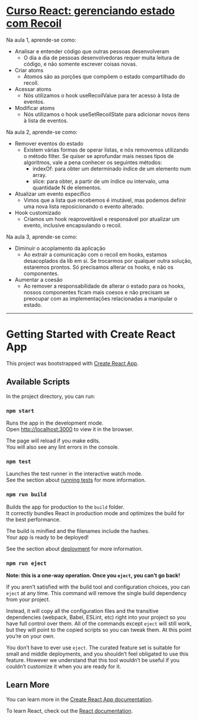 # [Curso React: gerenciando estado com Recoil](https://cursos.alura.com.br/course/react-gerenciando-estado-recoil)

Na aula 1, aprende-se como:
* Analisar e entender código que outras pessoas desenvolveram
  * O dia a dia de pessoas desenvolvedoras requer muita leitura de código, e não somente escrever coisas novas.
* Criar atoms
  * Átomos são as porções que compõem o estado compartilhado do recoil.
* Acessar atoms
  * Nós utilizamos o hook useRecoilValue para ter acesso à lista de eventos.
* Modificar atoms
  * Nós utilizamos o hook useSetRecoilState para adicionar novos itens à lista de eventos.

Na aula 2, aprende-se como:
* Remover eventos do estado
  * Existem várias formas de operar listas, e nós removemos utilizando o método filter. Se quiser se aprofundar mais nesses tipos de algoritmos, vale a pena conhecer os seguintes métodos:
    * indexOf: para obter um determinado índice de um elemento num array.
    * slice: para obter, a partir de um índice ou intervalo, uma quantidade N de elementos.
* Atualizar um evento específico
  * Vimos que a lista que recebemos é imutável, mas podemos definir uma nova lista reposicionando o evento alterado.
* Hook customizado
  * Criamos um hook reaproveitável e responsável por atualizar um evento, inclusive encapsulando o recoil.

Na aula 3, aprende-se como:
* Diminuir o acoplamento da aplicação
  * Ao extrair a comunicação com o recoil em hooks, estamos desacoplados da lib em si. Se trocarmos por qualquer outra solução, estaremos prontos. Só precisamos alterar os hooks, e não os componentes.
* Aumentar a coesão
  * Ao remover a responsabilidade de alterar o estado para os hooks, nossos componentes ficam mais coesos e não precisam se preocupar com as implementações relacionadas a manipular o estado.

---
# Getting Started with Create React App

This project was bootstrapped with [Create React App](https://github.com/facebook/create-react-app).

## Available Scripts

In the project directory, you can run:

### `npm start`

Runs the app in the development mode.\
Open [http://localhost:3000](http://localhost:3000) to view it in the browser.

The page will reload if you make edits.\
You will also see any lint errors in the console.

### `npm test`

Launches the test runner in the interactive watch mode.\
See the section about [running tests](https://facebook.github.io/create-react-app/docs/running-tests) for more information.

### `npm run build`

Builds the app for production to the `build` folder.\
It correctly bundles React in production mode and optimizes the build for the best performance.

The build is minified and the filenames include the hashes.\
Your app is ready to be deployed!

See the section about [deployment](https://facebook.github.io/create-react-app/docs/deployment) for more information.

### `npm run eject`

**Note: this is a one-way operation. Once you `eject`, you can’t go back!**

If you aren’t satisfied with the build tool and configuration choices, you can `eject` at any time. This command will remove the single build dependency from your project.

Instead, it will copy all the configuration files and the transitive dependencies (webpack, Babel, ESLint, etc) right into your project so you have full control over them. All of the commands except `eject` will still work, but they will point to the copied scripts so you can tweak them. At this point you’re on your own.

You don’t have to ever use `eject`. The curated feature set is suitable for small and middle deployments, and you shouldn’t feel obligated to use this feature. However we understand that this tool wouldn’t be useful if you couldn’t customize it when you are ready for it.

## Learn More

You can learn more in the [Create React App documentation](https://facebook.github.io/create-react-app/docs/getting-started).

To learn React, check out the [React documentation](https://reactjs.org/).
